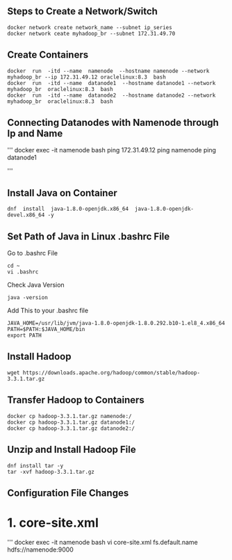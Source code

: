 ## Steps to Create a Network/Switch ##



```
docker network create network_name --subnet ip_series
docker network ceate myhadoop_br --subnet 172.31.49.70
```



## Create Containers ##



```
docker  run  -itd --name  namenode  --hostname namenode --network myhadoop_br --ip 172.31.49.12 oraclelinux:8.3  bash  
docker  run  -itd --name  datanode1  --hostname datanode1 --network myhadoop_br  oraclelinux:8.3  bash 
docker  run  -itd --name  datanode2  --hostname datanode2 --network myhadoop_br  oraclelinux:8.3  bash 
``` 



## Connecting Datanodes with Namenode through Ip and Name ##


'''
docker exec -it namenode bash 
ping 172.31.49.12
ping namenode
ping datanode1

'''

## Install Java on Container ##



```
dnf  install  java-1.8.0-openjdk.x86_64  java-1.8.0-openjdk-devel.x86_64 -y
``` 



## Set Path of Java in Linux .bashrc File ##



Go to .bashrc File
```
cd ~
vi .bashrc
```
Check Java Version
```
java -version
```
Add This to your .bashrc file 
```
JAVA_HOME=/usr/lib/jvm/java-1.8.0-openjdk-1.8.0.292.b10-1.el8_4.x86_64
PATH=$PATH:$JAVA_HOME/bin
export PATH
```



## Install Hadoop ##



```
wget https://downloads.apache.org/hadoop/common/stable/hadoop-3.3.1.tar.gz
```



## Transfer Hadoop to Containers ##



```
docker cp hadoop-3.3.1.tar.gz namenode:/
docker cp hadoop-3.3.1.tar.gz datanode1:/
docker cp hadoop-3.3.1.tar.gz datanode2:/
```


## Unzip and Install Hadoop File ##



```
dnf install tar -y
tar -xvf hadoop-3.3.1.tar.gz
```



## Configuration File Changes ##
# 1. core-site.xml 

'''
docker exec -it namenode bash
vi core-site.xml
<configuration>
  <property>
    <name> fs.default.name</name>
    <value>hdfs://namenode:9000</value>
  </property>
  <configuration>
